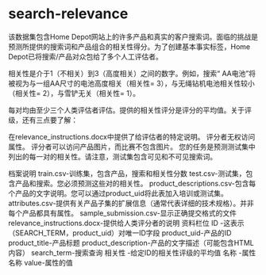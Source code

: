 # search-relevance

该数据集包含Home Depot网站上的许多产品和真实的客户搜索词。面临的挑战是预测所提供的搜索词和产品组合的相关性得分。为了创建基本事实标签，Home Depot已将搜索/产品对众包给了多个人工评估者。
      
相关性是介于1（不相关）到3（高度相关）之间的数字。例如，搜索“ AA电池”将被视为与一组AA尺寸的电池高度相关（相关性= 3），与无绳钻机电池相关性较小（相关性= 2），与雪铲无关（相关性= 1）。

每对均由至少三个人类评估者评估。提供的相关性评分是评分的平均值。关于评级，还有三点要了解：

在relevance_instructions.docx中提供了给评估者的特定说明。
评分者无权访问属性。
评分者可以访问产品图片，而比赛不包含图片。
您的任务是预测测试集中列出的每一对的相关性。请注意，测试集包含可见和不可见搜索词。

档案说明
train.csv-训练集，包含产品，搜索和相关性分数
test.csv-测试集，包含产品和搜索。您必须预测这些对的相关性。
product_descriptions.csv-包含每个产品的文字说明。您可以通过product_uid将此表加入培训或测试集。
attributes.csv-提供有关产品子集的扩展信息（通常代表详细的技术规格）。并非每个产品都具有属性。
sample_submission.csv-显示正确提交格式的文件
relevance_instructions.docx-提供给人类评分者的说明
资料栏位
ID  -这表示（SEARCH_TERM，product_uid）对唯一ID字段
product_uid-产品的ID
product_title-产品标题
product_description-产品的文字描述（可能包含HTML内容）
search_term-搜索查询
相关性 -给定ID的相关性评级的平均值
名称 -属性名称
value-属性的值
